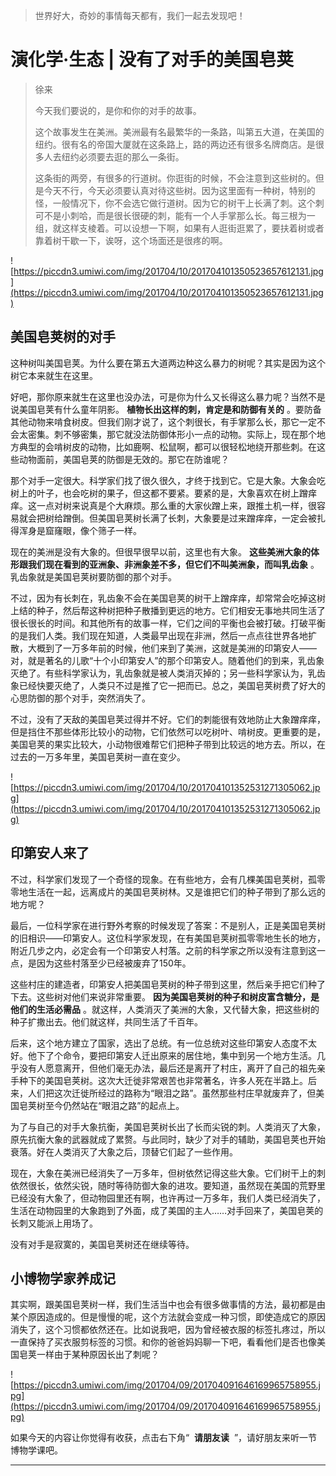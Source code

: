 > 世界好大，奇妙的事情每天都有，我们一起去发现吧！

# 演化学·生态 | 没有了对手的美国皂荚

> 徐来
> 
> 今天我们要说的，是你和你的对手的故事。
> 
> 这个故事发生在美洲。美洲最有名最繁华的一条路，叫第五大道，在美国的纽约。很有名的帝国大厦就在这条路上，路的两边还有很多名牌商店。是很多人去纽约必须要去逛的那么一条街。
> 
> 这条街的两旁，有很多的行道树。你逛街的时候，不会注意到这些树的。但是今天不行，今天必须要认真对待这些树。因为这里面有一种树，特别的怪，一般情况下，你不会选它做行道树。因为它的树干上长满了刺。这个刺可不是小刺哈，而是很长很硬的刺，能有一个人手掌那么长。每三根为一组，就这样支棱着。可以设想一下啊，如果有人逛街逛累了，要扶着树或者靠着树干歇一下，诶呀，这个场面还是很疼的啊。

![https://piccdn3.umiwi.com/img/201704/10/201704101350523657612131.jpg](https://piccdn3.umiwi.com/img/201704/10/201704101350523657612131.jpg)

## 美国皂荚树的对手

这种树叫美国皂荚。为什么要在第五大道两边种这么暴力的树呢？其实是因为这个树它本来就生在这里。

好吧，那你原来就生在这里也没办法，可是你为什么又长得这么暴力呢？当然不是说美国皂荚有什么童年阴影。 **植物长出这样的刺，肯定是和防御有关的** 。要防备其他动物来啃食树皮。但我们刚才说了，这个刺很长，有手掌那么长，那它一定不会太密集。刺不够密集，那它就没法防御体形小一点的动物。实际上，现在那个地方典型的会啃树皮的动物，比如鹿啊、松鼠啊，都可以很轻松地绕开那些刺。在这些动物面前，美国皂荚的防御是无效的。那它在防谁呢？

那个对手一定很大。科学家们找了很久很久，才终于找到它。它是大象。大象会吃树上的叶子，也会吃树的果子，但这都不要紧。要紧的是，大象喜欢在树上蹭痒痒。这一点对树来说真是个大麻烦。那么重的大家伙蹭上来，跟推土机一样，很容易就会把树给蹭倒。但美国皂荚树长满了长刺，大象要是过来蹭痒痒，一定会被扎得浑身是窟窿眼，像个筛子一样。

现在的美洲是没有大象的。但很早很早以前，这里也有大象。 **这些美洲大象的体形跟我们现在看到的亚洲象、非洲象差不多，但它们不叫美洲象，而叫乳齿象** 。乳齿象就是美国皂荚树要防御的那个对手。

不过，因为有长刺在，乳齿象不会在美国皂荚的树干上蹭痒痒，却常常会吃掉这树上结的种子，然后帮这种树把种子散播到更远的地方。它们相安无事地共同生活了很长很长的时间。和其他所有的故事一样，它们之间的平衡也会被打破。打破平衡的是我们人类。我们现在知道，人类最早出现在非洲，然后一点点往世界各地扩散，大概到了一万多年前的时候，他们来到了美洲，这就是美洲的印第安人——对，就是著名的儿歌“十个小印第安人”的那个印第安人。随着他们的到来，乳齿象灭绝了。有些科学家认为，乳齿象就是被人类消灭掉的；另一些科学家认为，乳齿象已经快要灭绝了，人类只不过是推了它一把而已。总之，美国皂荚树费了好大的心思防御的那个对手，突然消失了。

不过，没有了天敌的美国皂荚过得并不好。它们的刺能很有效地防止大象蹭痒痒，但是挡住不那些体形比较小的动物，它们依然可以吃树叶、啃树皮。更重要的是，美国皂荚的果实比较大，小动物很难帮它们把种子带到比较远的地方去。所以，在过去的一万多年里，美国皂荚树一直在变少。

![https://piccdn3.umiwi.com/img/201704/10/201704101352531271305062.jpg](https://piccdn3.umiwi.com/img/201704/10/201704101352531271305062.jpg)

## 印第安人来了

不过，科学家们发现了一个奇怪的现象。在有些地方，会有几棵美国皂荚树，孤零零地生活在一起，远离成片的美国皂荚树林。又是谁把它们的种子带到了那么远的地方呢？

最后，一位科学家在进行野外考察的时候发现了答案：不是别人，正是美国皂荚树的旧相识——印第安人。这位科学家发现，在有美国皂荚树孤零零地生长的地方，附近几步之内，必定会有一个印第安人村落。之前的科学家之所以没有注意到这一点，是因为这些村落至少已经被废弃了150年。

这些村庄的建造者，印第安人把美国皂荚树的种子带到这里，然后亲手把它们种了下去。这些树对他们来说非常重要。 **因为美国皂荚树的种子和树皮富含糖分，是他们的生活必需品** 。就这样，人类消灭了美洲的大象，又代替大象，把这些树的种子扩撒出去。他们就这样，共同生活了千百年。

后来，这个地方建立了国家，选出了总统。有一位总统对这些印第安人态度不太好。他下了个命令，要把印第安人迁出原来的居住地，集中到另一个地方生活。几乎没有人愿意离开，但他们毫无办法，最后还是离开了村庄，离开了自己的祖先亲手种下的美国皂荚树。这次大迁徙非常艰苦也非常著名，许多人死在半路上。后来，人们把这次迁徙所经过的路称为“眼泪之路”。虽然那些村庄早就废弃了，但美国皂荚树至今仍然站在“眼泪之路”的起点上。

为了与自己的对手大象抗衡，美国皂荚树长出了长而尖锐的刺。人类消灭了大象，原先抗衡大象的武器就成了累赘。与此同时，缺少了对手的辅助，美国皂荚也开始衰落。好在人类消灭了大象之后，顶替它们起了一些作用。

现在，大象在美洲已经消失了一万多年，但树依然记得这些大象。它们树干上的刺依然很长，依然尖锐，随时等待防御大象的进攻。要知道，虽然现在美国的荒野里已经没有大象了，但动物园里还有啊，也许再过一万多年，我们人类已经消失了，生活在动物园里的大象跑到了外面，成了美国的主人……对手回来了，美国皂荚的长刺又能派上用场了。

没有对手是寂寞的，美国皂荚树还在继续等待。

## 小博物学家养成记

其实啊，跟美国皂荚树一样，我们生活当中也会有很多做事情的方法，最初都是由某个原因造成的。但是慢慢的呢，这个方法就会变成一种习惯，即使造成它的原因消失了，这个习惯都依然还在。比如说我吧，因为曾经被衣服的标签扎疼过，所以一直保持了买衣服剪标签的习惯。和你的爸爸妈妈聊一下吧，看看他们是否也像美国皂荚一样由于某种原因长出了刺呢？

![https://piccdn3.umiwi.com/img/201704/09/201704091646169965758955.jpg](https://piccdn3.umiwi.com/img/201704/09/201704091646169965758955.jpg)

如果今天的内容让你觉得有收获，点击右下角“  **请朋友读**  ”，请好朋友来听一节博物学课吧。

---
